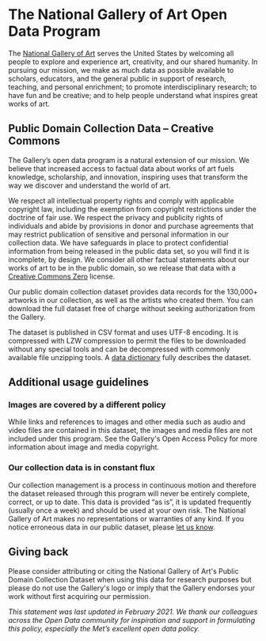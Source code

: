 # The National Gallery of Art Open Data Program

The [National Gallery of Art](https://www.nga.gov) serves the United States by welcoming all people to explore and experience art, creativity, and our shared humanity. In pursuing our mission, we make as much data as possible available to scholars, educators, and the general public in support of research, teaching, and personal enrichment; to promote interdisciplinary research; to have fun and be creative; and to help people understand what inspires great works of art.

## Public Domain Collection Data – Creative Commons

The Gallery’s open data program is a natural extension of our mission. We believe that increased access to factual data about works of art fuels knowledge, scholarship, and innovation, inspiring uses that transform the way we discover and understand the world of art.

We respect all intellectual property rights and comply with applicable copyright law, including the exemption from copyright restrictions under the doctrine of fair use. We respect the privacy and publicity rights of individuals and abide by provisions in donor and purchase agreements that may restrict publication of sensitive and personal information in our collection data. We have safeguards in place to protect confidential information from being released in the public data set, so you will find it is incomplete, by design. We consider all other factual statements about our works of art to be in the public domain, so we release that data with a [Creative Commons Zero](https://creativecommons.org/publicdomain/zero/1.0/) license.

Our public domain collection dataset provides data records for the 130,000+ artworks in our collection, as well as the artists who created them. You can download the full dataset free of charge without seeking authorization from the Gallery.

The dataset is published in CSV format and uses UTF-8 encoding. It is compressed with LZW compression to permit the files to be downloaded without any special tools and can be decompressed with commonly available file unzipping tools. A [data dictionary](https://github.com/NationalGalleryOfArt/openaccess/blob/master/documentation) fully describes the dataset.

## Additional usage guidelines

### Images are covered by a different policy

While links and references to images and other media such as audio and video files are contained in this dataset, the images and media files are not included under this program. See the Gallery's Open Access Policy for more information about image and media copyright.

### Our collection data is in constant flux

Our collection management is a process in continuous motion and therefore the dataset released through this program will never be entirely complete, correct, or up to date. This data is provided “as is”, it is updated frequently (usually once a week) and should be used at your own risk. The National Gallery of Art makes no representations or warranties of any kind. If you notice erroneous data in our public dataset, please [let us know](https://www.nga.gov/contact-us/ask-a-question.html).

## Giving back
Please consider attributing or citing the National Gallery of Art's Public Domain Collection Dataset when using this data for research purposes but please do not use the Gallery's logo or imply that the Gallery endorses your work without first acquiring our permission.

_This statement was last updated in February 2021. We thank our colleagues across the Open Data community for inspiration and support in formulating this policy, especially the Met’s excellent open data policy._

